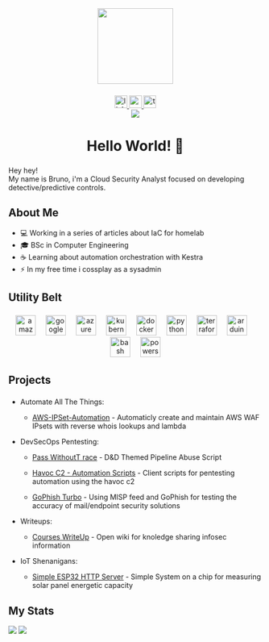 <div align="center">
  <img height="150" src="https://media.tenor.com/k_FD58xnsicAAAAi/work-internet.gif"  />
</div>

###

<div align="center">
  <a href="https://www.linkedin.com/in/bruno-gois-costa-267068173/" target="_blank">
    <img src="https://img.shields.io/static/v1?message=LinkedIn&logo=linkedin&label=&color=0077B5&logoColor=white&labelColor=&style=for-the-badge" height="25" alt="linkedin logo"  />
  </a>
  <a href="mailto:brunogoiscosta@gmail.com" target="_blank">
    <img src="https://img.shields.io/static/v1?message=Gmail&logo=gmail&label=&color=D14836&logoColor=white&labelColor=&style=for-the-badge" height="25" alt="gmail logo"  />
  </a>
  <a href="https://tryhackme.com/p/L0N3D1GG3R" target="_blank">
    <img src="https://img.shields.io/static/v1?message=TryHackMe&logo=tryhackme&label=&color=88cc14&logoColor=white&labelColor=&style=for-the-badge" height="25" alt="tryhackme logo"  />
  </a>
</div>
<div align="center">
  <img src="https://visitor-badge.laobi.icu/badge?page_id=brunog-costa.brunog-costa&"  />
</div>

###



###

<h1 align="center">Hello World! 👋</h1>

###

Hey hey!<br>
My name is Bruno, i'm a Cloud Security Analyst focused on developing detective/predictive controls. 

###

## About Me

- 💻 Working in a series of articles about IaC for  homelab 
- 🎓 BSc in Computer Engineering 
- ☕ Learning about automation orchestration with Kestra
- ⚡ In my free time i cossplay as a sysadmin


## Utility Belt

###

<div align="center">
  <img src="https://skillicons.dev/icons?i=aws" height="40" alt="amazonwebservices logo"  />
  <img width="12" />
  <img src="https://skillicons.dev/icons?i=gcp" height="40" alt="googlecloud logo"  />
  <img width="12" />
  <img src="https://skillicons.dev/icons?i=azure" height="40" alt="azure logo"  />
  <img width="12" />
  <img src="https://skillicons.dev/icons?i=kubernetes" height="40" alt="kubernetes logo"  />
  <img width="12" />
  <img src="https://skillicons.dev/icons?i=docker" height="40" alt="docker logo"  />
  <img width="12" />
  <img src="https://skillicons.dev/icons?i=py" height="40" alt="python logo"  />
  <img width="12" />
  <img src="https://cdn.simpleicons.org/terraform/7B42BC" height="40" alt="terraform logo"  />
  <img width="12" />
  <img src="https://skillicons.dev/icons?i=arduino" height="40" alt="arduino logo"  />
  <img width="12" />
  <img src="https://skillicons.dev/icons?i=bash" height="40" alt="bash logo"  />
  <img width="12" />
  <img src="https://skillicons.dev/icons?i=powershell" height="40" alt="powershell logo"  />
</div>

###

## Projects

###
* Automate All The Things:<br>
    * [AWS-IPSet-Automation](https://github.com/brunog-costa/aws-ipset-automation) - Automaticly create and maintain AWS WAF IPsets with reverse whois lookups and lambda

* DevSecOps Pentesting:<br>
    * [Pass WithoutT race](https://github.com/brunog-costa/PassWithoutTrace) - D&D Themed Pipeline Abuse Script 

    * [Havoc C2 - Automation Scripts](https://github.com/brunog-costa/havoc-c2) - Client scripts for pentesting automation using the havoc c2

    * [GoPhish Turbo](https://github.com/brunog-costa/GoPhishTurbo) - Using MISP feed and GoPhish for testing the accuracy of mail/endpoint security solutions

* Writeups:<br>
    * [Courses WriteUp](https://github.com/brunog-costa/courses-writeups) - Open wiki for knoledge sharing infosec information

* IoT Shenanigans:<br>
    * [Simple ESP32 HTTP Server](https://github.com/brunog-costa/simple-esp-http-server/) - Simple System on a chip for measuring solar panel energetic capacity 

###

## My Stats

<div align="left">
  <img src="https://github-readme-stats.vercel.app/api?username=brunog-costa&show_icons=true&theme=tokyonight" />
  <img src="https://github-readme-stats.vercel.app/api/top-langs/?username=brunog-costa&layout=compact&show_icons=true&theme=tokyonight" />
<div>

###